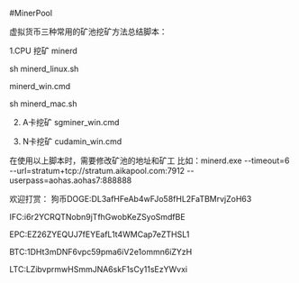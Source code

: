 #MinerPool

虚拟货币三种常用的矿池挖矿方法总结脚本：

1.CPU 挖矿 minerd

sh minerd_linux.sh

minerd_win.cmd

sh minerd_mac.sh



2. A卡挖矿 
sgminer_win.cmd



3. N卡挖矿
cudamin_win.cmd


在使用以上脚本时，需要修改矿池的地址和矿工
比如：minerd.exe --timeout=6 --url=stratum+tcp://stratum.aikapool.com:7912 --userpass=aohas.aohas7:888888


欢迎打赏：
狗币DOGE:DL3afHFeAb4wFJo58fHL2FaTBMrvjZoH63

IFC:i6r2YCRQTNobn9jTfhGwobKeZSyoSmdfBE

EPC:EZ26ZYEQUJ7fEYEafL1t4WMCap7eZTHSL1

BTC:1DHt3mDNF6vpc59pma6iV2e1ommn6iZYzH

LTC:LZibvprmwHSmmJNA6skF1sCy11sEzYWvxi


